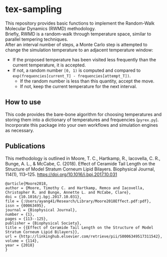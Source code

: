 # tex-sampling  
This repository provides basic functions to implement the Random-Walk Molecular Dynamics (RWMD) methodology.  
Briefly, RWMD is a random-walk through temperature space, similar to parallel tempering techniques.  
After an interval number of steps, a Monte Carlo step is attempted to change the simulation temperature to an adjacent temperature window:
* If the proposed temperature has been visited less frequently than the current temperature, it is accepted. 
* If not, a random number `[0, 1)` is computed and compared to `exp(frequencies[current_T] - frequencies[attempt_T])`.  
    * If the random number is less than this quantity, accept the move.  
    * If not, keep the current temperature for the next interval. 

## How to use
This code provides the bare-bone algorithm for choosing temperatures and storing them into a dictionary of temperatures and frequencies (`pyrex.py`). Incorporate this package into your own workflows and simulation engines as necessary.

## Publications
This methodology is outlined in 
Moore, T. C., Hartkamp, R., Iacovella, C. R., Bunge, A. L., & McCabe, C. (2018). Effect of Ceramide Tail Length on the Structure of Model Stratum Corneum Lipid Bilayers. Biophysical Journal, 114(1), 113–125. https://doi.org/10.1016/j.bpj.2017.10.031
```
@article{Moore2018,
author = {Moore, Timothy C. and Hartkamp, Remco and Iacovella, Christopher R. and Bunge, Annette L. and McCabe, Clare},
doi = {10.1016/j.bpj.2017.10.031},
file = {:Users/ayang41/Research/Library/Moore2018Effect.pdf:pdf},
issn = {00063495},
journal = {Biophysical Journal},
number = {1},
pages = {113--125},
publisher = {Biophysical Society},
title = {{Effect of Ceramide Tail Length on the Structure of Model Stratum Corneum Lipid Bilayers}},
url = {http://linkinghub.elsevier.com/retrieve/pii/S0006349517311542},
volume = {114},
year = {2018}
}
```
